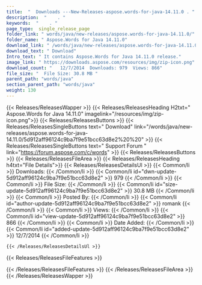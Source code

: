 ```yaml
---
title:  "  Downloads ---New-Releases-aspose.words-for-java-14.11.0 . " 
description:  "    . " 
keywords:  "    . " 
page_type:  single_release_page
folder_link: " words/java/new-releases/aspose.words-for-java-14.11.0/"
folder_name: " Aspose.Words for Java 14.11.0"
download_link: " /words/java/new-releases/aspose.words-for-java-14.11.0/5d912aff96124c9ba7f9e51bcc63d8e2"
download_text: " Download"
Intro_text: " It contains Aspose.Words for Java 14.11.0 release."
image_link: " https://downloads.aspose.com/resources/img/zip-icon.png"
download_count: "   12/7/2014  Downloads: 979  Views: 866"
file_size: "  File Size: 30.8 MB "
parent_path: "words/java"
section_parent_path: "words/java"
weight: 130 
---
```


{{< Releases/ReleasesWapper >}}
  {{< Releases/ReleasesHeading H2txt=" Aspose.Words for Java 14.11.0" imagelink="/resources/img/zip-icon.png">}}
  {{< Releases/ReleasesButtons >}}
    {{< Releases/ReleasesSingleButtons text=" Download" link="/words/java/new-releases/aspose.words-for-java-14.11.0/5d912aff96124c9ba7f9e51bcc63d8e2%20%20" >}}
    {{< Releases/ReleasesSingleButtons text=" Support Forum " link="https://forum.aspose.com/c/words" >}}
  {{< Releases/ReleasesButtons >}}
  {{< Releases/ReleasesFileArea >}}
    {{< Releases/ReleasesHeading h4txt="File Details">}}
    {{< Releases/ReleasesDetailsUl >}}
            {{< Common/li  >}} Downloads: {{< /Common/li >}} 
      {{< Common/li id="dwn-update-5d912aff96124c9ba7f9e51bcc63d8e2" >}} 979 {{< /Common/li >}} 
      {{< Common/li  >}} File Size: {{< /Common/li >}} 
      {{< Common/li id="size-update-5d912aff96124c9ba7f9e51bcc63d8e2" >}} 30.8 MB {{< /Common/li >}} 
      {{< Common/li  >}} Posted By: {{< /Common/li >}} 
      {{< Common/li id="author-update-5d912aff96124c9ba7f9e51bcc63d8e2" >}} romank {{< /Common/li >}} 
      {{< Common/li  >}} Views: {{< /Common/li >}} 
      {{< Common/li id="view-update-5d912aff96124c9ba7f9e51bcc63d8e2" >}} 866 {{< /Common/li >}} 
      {{< Common/li  >}} Date Added: {{< /Common/li >}} 
      {{< Common/li id="added-update-5d912aff96124c9ba7f9e51bcc63d8e2" >}} 12/7/2014 {{< /Common/li >}} 

    {{< /Releases/ReleasesDetailsUl >}}

  {{< Releases/ReleasesFileFeatures >}}
      
  {{< /Releases/ReleasesFileFeatures >}}
 {{< /Releases/ReleasesFileArea >}}
{{< /Releases/ReleasesWapper >}}



